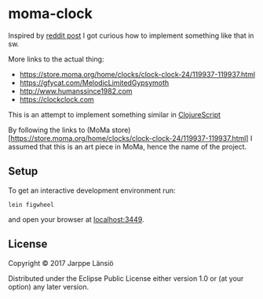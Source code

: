 # moma-clock

Inspired by [reddit post](https://www.reddit.com/r/INEEEEDIT/comments/6z3455/a_clock_clock/)
I got curious how to implement something like that in sw.

More links to the actual thing:
* https://store.moma.org/home/clocks/clock-clock-24/119937-119937.html
* https://gfycat.com/MelodicLimitedGypsymoth
* http://www.humanssince1982.com
* https://clockclock.com

This is an attempt to implement something similar in [ClojureScript](https://clojurescript.org)

By following the links to (MoMa store)[https://store.moma.org/home/clocks/clock-clock-24/119937-119937.html]
I assumed that this is an art piece in MoMa, hence the name of the project.

## Setup

To get an interactive development environment run:

    lein figwheel

and open your browser at [localhost:3449](http://localhost:3449/).

## License

Copyright © 2017 Jarppe Länsiö

Distributed under the Eclipse Public License either version 1.0 or (at your option) any later version.
